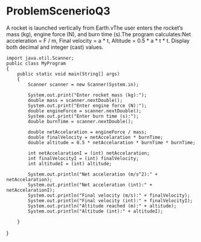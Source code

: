 # ProblemScenerioQ3

A rocket is launched vertically from Earth.vThe user enters the rocket’s mass (kg), engine force (N), and burn time (s).The program calculates:Net acceleration = F / m, Final velocity = a * t, Altitude = 0.5 * a * t * t. Display both decimal and integer (cast) values.

    import java.util.Scanner;
    public class MyProgram
    {
        public static void main(String[] args)
        {
            Scanner scanner = new Scanner(System.in);
            
            System.out.print("Enter rocket mass (kg):");
            double mass = scanner.nextDouble();
            System.out.print("Enter engine force (N):");
            double engineForce = scanner.nextDouble();
            System.out.print("Enter burn time (s):");
            double burnTime = scanner.nextDouble();
            
            double netAccelaration = engineForce / mass;
            double finalVelocity = netAccelaration * burnTime;
            double altitude = 0.5 * netAccelaration * burnTime * burnTime;
            
            int netAccelarationI = (int) netAccelaration;
            int finalVelocityI = (int) finalVelocity;
            int altitudeI = (int) altitude;
            
            System.out.println("Net acceleration (m/s^2):" + netAccelaration);
            System.out.println("Net acceleration (int):" + netAccelarationI);
            System.out.println("Final velocity (m/s):" + finalVelocity);
            System.out.println("Final velocity (int):" + finalVelocityI);
            System.out.println("Altitude reached (m):" + altitude);
            System.out.println("Altitude (int):" + altitudeI);
            
        }
}

